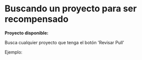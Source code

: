 # Buscando un proyecto para ser recompensado

**Proyecto disponible:**

Busca cualquier proyecto que tenga el botón 'Revisar Pull'

Ejemplo:
